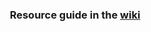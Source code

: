 ### <div align="center">Resource guide in the [wiki](https://github.com/T4H5iN/Data-Structures/wiki)</div>
